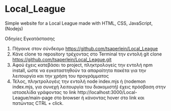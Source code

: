# Local_League
Simple website for a Local League made with HTML, CSS, JavaScript, (Nodejs)

Οδηγίες Εγκατάστασης

1. Πήγαινε στον σύνδεσμο https://github.com/tsaperlein/Local_League
2. Κάνε clone το repository τρέχοντας στο Terminal την εντολή git clone https://github.com/tsaperlein/Local_League.git
3. Αφού έχεις κατεβάσει το project, πληκτρολογείς την εντολή npm install, ώστε να εγκαταστηθούν τα απαραίτητα πακέτα για την λειτουργία και την χρήση του προγράμματος
4. Τέλος, πληκτρολογέις την εντολή node index.mjs ή (nodemon index.mjs, για συνεχή λειτουργία του διακομιστή) έχεις πρόσβαση στην ιστοσελίδα γράφοντας το link http://localhost:3000/Local-League/main-page στο browser ή κάνοντας hover στο link και πατώντας CTRL + click.